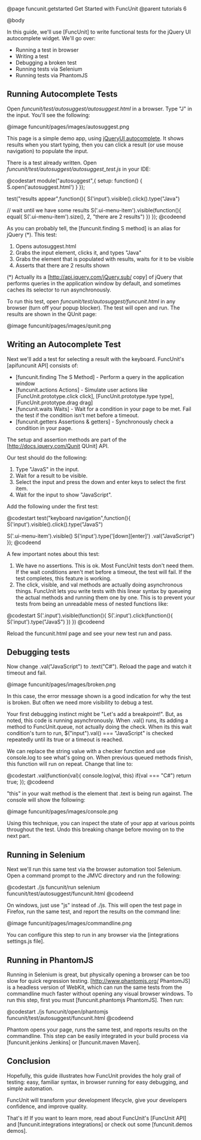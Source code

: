 @page funcunit.getstarted Get Started with FuncUnit
@parent tutorials 6

@body

In this guide, we'll use [FuncUnit] to write functional tests for the jQuery UI 
autocomplete widget. We'll go over:

* Running a test in browser
* Writing a test
* Debugging a broken test
* Running tests via Selenium
* Running tests via PhantomJS

## Running Autocomplete Tests

Open _funcunit/test/autosuggest/autosuggest.html_ in a browser.  Type "J" in the input.  You'll see the following:

@image funcunit/pages/images/autosuggest.png


This page is a simple demo app, using [jQueryUI autocomplete](http://jqueryui.com/demos/autocomplete/). It 
shows results when you start typing, then you can click a result (or use mouse navigation) to populate the input.

There is a test already written.  Open <i>funcunit/test/autosuggest/autosuggest_test.js</i> in your IDE:

@codestart
module("autosuggest",{
  setup: function() {
    S.open('autosuggest.html')
  }
});

test("results appear",function(){
  S('input').visible().click().type("Java")

  // wait until we have some results
  S('.ui-menu-item').visible(function(){
    equal( S('.ui-menu-item').size(), 2, "there are 2 results")
  })
});
@codeend

As you can probably tell, the [funcunit.finding S method] is an alias for jQuery (*).  This test:

1. Opens autosuggest.html
1. Grabs the input element, clicks it, and types "Java"
1. Grabs the element that is populated with results, waits for it to be visible
1. Asserts that there are 2 results shown

(*) Actually its a [http://api.jquery.com/jQuery.sub/ copy] of jQuery that performs queries in 
the application window by default, and sometimes caches its selector to run asynchronously.

To run this test, open <i>funcunit/test/autosuggest/funcunit.html</i> in any browser (turn off your popup blocker).  The test will open and run.  The results are shown in the QUnit page:

@image funcunit/pages/images/qunit.png


## Writing an Autocomplete Test

Next we'll add a test for selecting a result with the keyboard.  FuncUnit's [apifuncunit API] consists of:

* [funcunit.finding The S Method] - Perform a query in the application window
* [funcunit.actions Actions] - Simulate user actions like [FuncUnit.prototype.click click],  [FuncUnit.prototype.type type],  [FuncUnit.prototype.drag drag]
* [funcunit.waits Waits] - Wait for a condition in your page to be met.  Fail the test if the condition isn't met before a timeout.
* [funcunit.getters Assertions & getters] - Synchronously check a condition in your page.

The setup and assertion methods are part of the [http://docs.jquery.com/Qunit QUnit] API.

Our test should do the following:

1. Type "JavaS" in the input.
1. Wait for a result to be visible.
1. Select the input and press the down and enter keys to select the first item.
1. Wait for the input to show "JavaScript".

Add the following under the first test:

@codestart
test("keyboard navigation",function(){
  S('input').visible().click().type("JavaS")

  S('.ui-menu-item').visible()
  S('input').type('[down][enter]')
    .val("JavaScript")
});
@codeend

A few important notes about this test:

1. We have no assertions. This is ok. Most FuncUnit tests don't need them. If the wait conditions aren't met before a timeout, the test will fail.  If the test completes, this feature is working.
1. The click, visible, and val methods are actually doing asynchronous things. FuncUnit lets you write tests with this linear syntax by queueing the actual methods and running them one by one. This is to prevent your tests from being an unreadable mess of nested functions like:

@codestart
S('.input').visible(function(){
  S('.input').click(function(){
    S('input').type("JavaS")
  })
})
@codeend

Reload the funcunit.html page and see your new test run and pass.

## Debugging tests

Now change .val("JavaScript") to .text("C#").  Reload the page and watch it timeout and fail.

@image funcunit/pages/images/broken.png


In this case, the error message shown is a good indication for why the test is broken. But often we need 
more visibility to debug a test.

Your first debugging instinct might be "Let's add a breakpoint!".  But, as noted, this 
code is running asynchronously.  When .val() runs, its adding a method to 
FuncUnit.queue, not actually doing the check.  When its this wait condition's turn to 
run, $("input").val() === "JavaScript" is checked repeatedly until its true or a timeout is reached.  

We can replace the string value with a checker function and use console.log to see what's going on. When 
previous queued methods finish, this function will run on repeat. Change that line to:

@codestart
  .val(function(val){
    console.log(val, this)
    if(val === "C#") return true;
  });
@codeend

"this" in your wait method is the element that .text is being run against. The console will show the following:

@image funcunit/pages/images/console.png


Using this technique, you can inspect the state of your app at various points throughout the test. Undo 
this breaking change before moving on to the next part.

## Running in Selenium

Next we'll run this same test via the browser automation tool Selenium. Open a 
command prompt to the JMVC directory and run the following:

@codestart
./js funcunit/run selenium funcunit/test/autosuggest/funcunit.html
@codeend

On windows, just use "js" instead of ./js. This will open the test page in 
Firefox, run the same test, and report the results on the command line:

@image funcunit/pages/images/commandline.png


You can configure this step to run in any browser via the [integrations settings.js file].

## Running in PhantomJS

Running in Selenium is great, but physically opening a browser can be too slow for quick 
regression testing.  [http://www.phantomjs.org/ PhantomJS] is a headless version of WebKit, which can run the same 
tests from the commandline much faster without opening any visual browser windows. To run 
this step, first you must [funcunit.phantomjs PhantomJS]. Then run:

@codestart
./js funcunit/open/phantomjs funcunit/test/autosuggest/funcunit.html
@codeend

Phantom opens your page, runs the same test, and reports results on the commandline. 
This step can be easily integrated in your build process via [funcunit.jenkins Jenkins] or [funcunit.maven Maven].

## Conclusion

Hopefully, this guide illustrates how FuncUnit provides the holy grail of testing: easy, familiar syntax, in browser running for 
easy debugging, and simple automation.  

FuncUnit will transform your development lifecycle, give your developers confidence, and improve quality.


That's it! If you want to learn more, read about FuncUnit's [FuncUnit API] and [funcunit.integrations integrations] 
or check out some [funcunit.demos demos].